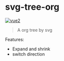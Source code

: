 # svg-tree-org
[![vue2](https://img.shields.io/badge/vue-2.x-brightgreen.svg)](https://vuejs.org/)

> A org tree by svg

Features:
+ Expand and shrink
+ switch direction
